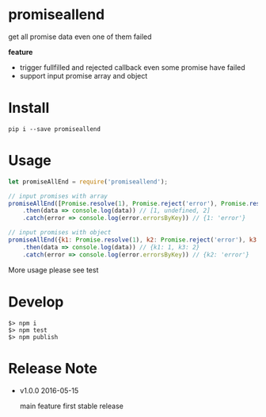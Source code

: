 # promiseallend
get all promise data even one of them failed

**feature**

 * trigger fullfilled and rejected callback even some promise have failed
 * support input promise array and object


# Install

```
pip i --save promiseallend
```

# Usage

```javascript
let promiseAllEnd = require('promiseallend');

// input promises with array
promiseAllEnd([Promise.resolve(1), Promise.reject('error'), Promise.resolve(2)])
    .then(data => console.log(data)) // [1, undefined, 2]
    .catch(error => console.log(error.errorsByKey)) // {1: 'error'}

// input promises with object
promiseAllEnd({k1: Promise.resolve(1), k2: Promise.reject('error'), k3: Promise.resolve(2)})
    .then(data => console.log(data)) // {k1: 1, k3: 2}
    .catch(error => console.log(error.errorsByKey)) // {k2: 'error'}

```

More usage please see test

# Develop

```
$> npm i
$> npm test
$> npm publish
```

# Release Note

* v1.0.0 2016-05-15

    main feature first stable release
